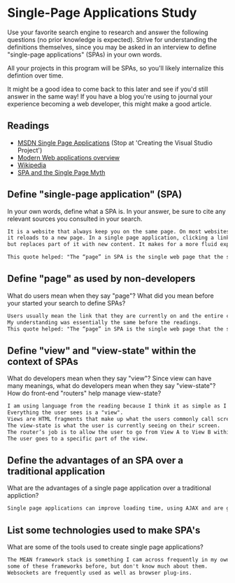 # Single-Page Applications Study

Use your favorite search engine to research and answer the following questions
(no prior knowledge is expected). Strive for understanding the definitions
themselves, since you may be asked in an interview to define "single-page
applications" (SPAs) in your own words.

All your projects in this program will be SPAs, so you'll likely internalize
this defintion over time.

It might be a good idea to come back to this later and see if you'd still answer
in the same way! If you have a blog you're using to journal your experience
becoming a web developer, this might make a good article.

## Readings

-   [MSDN Single Page Applications](https://msdn.microsoft.com/en-us/magazine/dn463786.aspx) (Stop at 'Creating the Visual Studio Project')
-   [Modern Web applications overview](http://singlepageappbook.com/goal.html)
-   [Wikipedia](https://en.wikipedia.org/wiki/Single-page_application)
-   [SPA and the Single Page Myth](https://johnpapa.net/pageinspa/)

## Define "single-page application" (SPA)

In your own words, define what a SPA is. In your answer, be sure to cite any
relevant sources you consulted in your search.

```md
It is a website that always keep you on the same page. On most websites, when you click a link,
it reloads to a new page. In a single page application, clicking a link keeps you on the same page,
but replaces part of it with new content. It makes for a more fluid experience for users.

This quote helped: "The “page” in SPA is the single web page that the server sends to the browser when the application starts. It’s the server rendered HTML that gets everything started. No more, no less. After that initial page load, all of the presentation logic is on the client."
```

## Define "page" as used by non-developers

What do users mean when they say "page"? What did you mean before your started
your search to define SPAs?

```md
Users usually mean the link that they are currently on and the entire content that is displayed.
My understanding was essentially the same before the readings.
This quote helped: "The “page” in SPA is the single web page that the server sends to the browser when the application starts. It’s the server rendered HTML that gets everything started. No more, no less. After that initial page load, all of the presentation logic is on the client."
```

## Define "view" and "view-state" within the context of SPAs

What do developers mean when they say "view"? Since view can have many meanings,
what do developers mean when they say "view-state"? How do front-end "routers"
help manage view-state?

```md
I am using language from the reading because I think it as simple as I can break it down and understand it.
Everything the user sees is a "view".
Views are HTML fragments that make up what the users commonly call screens or pages.
The view-state is what the user is currently seeing on their screen.
The router’s job is to allow the user to go from View A to View B within the browser by clicking some menu item.
The user goes to a specific part of the view. 
```

## Define the advantages of an SPA over a traditional application

What are the advantages of a single page application over a traditional appliction?

```md
Single page applications can improve loading time, using AJAX and are generally easier to navigate.
```

## List some technologies used to make SPA's

What are some of the tools used to create single page applications?

```md
The MEAN framework stack is something I cam across frequently in my own research. I have heard of
some of these frameworks before, but don't know much about them.
Websockets are frequently used as well as browser plug-ins.
```
